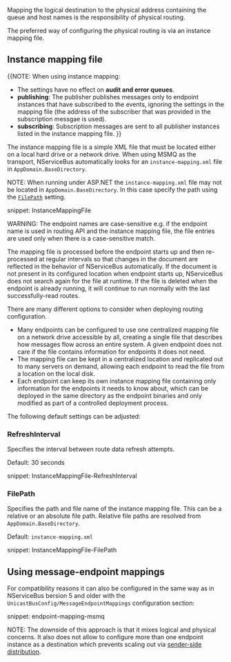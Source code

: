 Mapping the logical destination to the physical address containing the queue and host names is the responsibility of physical routing. 

The preferred way of configuring the physical routing is via an instance mapping file.

## Instance mapping file

{{NOTE: When using instance mapping: 
* The settings have no effect on **audit and error queues**.
* **publishing**: The publisher publishes messages only to endpoint instances that have subscribed to the events, ignoring the settings in the mapping file (the address of the subscriber that was provided in the subscription messgae is used).
* **subscribing**: Subscription messages are sent to all publisher instances listed in the instance mapping file.
}}

The instance mapping file is a simple XML file that must be located either on a local hard drive or a network drive. When using MSMQ as the transport, NServiceBus automatically looks for an `instance-mapping.xml` file in `AppDomain.BaseDirectory`.

NOTE: When running under ASP.NET the `instance-mapping.xml` file may not be located in `AppDomain.BaseDirectory`. In this case specify the path using the [`FilePath`](#instance-mapping-file-filepath) setting.

snippet: InstanceMappingFile

WARNING: The endpoint names are case-sensitive e.g. if the endpoint name is used in routing API and the instance mapping file, the file entries are used only when there is a case-sensitive match. 

The mapping file is processed before the endpoint starts up and then re-processed at regular intervals so that changes in the document are reflected in the behavior of NServiceBus automatically. If the document is not present in its configured location when endpoint starts up, NServiceBus does not search again for the file at runtime. If the file is deleted when the endpoint is already running, it will continue to run normally with the last successfully-read routes.

There are many different options to consider when deploying routing configuration.

 * Many endpoints can be configured to use one centralized mapping file on a network drive accessible by all, creating a single file that describes how messages flow across an entire system. A given endpoint does not care if the file contains information for endpoints it does not need.
 * The mapping file can be kept in a centralized location and replicated out to many servers on demand, allowing each endpoint to read the file from a location on the local disk.
 * Each endpoint can keep its own instance mapping file containing only information for the endpoints it needs to know about, which can be deployed in the same directory as the endpoint binaries and only modified as part of a controlled deployment process.

The following default settings can be adjusted:
 
 
### RefreshInterval

Specifies the interval between route data refresh attempts.

Default: 30 seconds

snippet: InstanceMappingFile-RefreshInterval


### FilePath

Specifies the path and file name of the instance mapping file. This can be a relative or an absolute file path. Relative file paths are resolved from `AppDomain.BaseDirectory`.

Default: `instance-mapping.xml`

snippet: InstanceMappingFile-FilePath

## Using message-endpoint mappings

For compatibility reasons it can also be configured in the same way as in NServiceBus bersion 5 and older with the `UnicastBusConfig/MessageEndpointMappings` configuration section:

snippet: endpoint-mapping-msmq

NOTE: The downside of this approach is that it mixes logical and physical concerns. It also does not allow to configure more than one endpoint instance as a destination which prevents scaling out via [sender-side distribution](/transports/msmq/sender-side-distribution.md).
